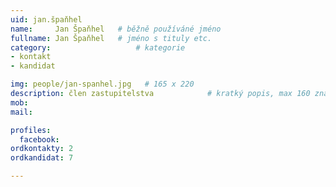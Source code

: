 ```yaml
---
uid: jan.špaňhel
name:     Jan Špaňhel  	# běžně používáné jméno
fullname: Jan Špaňhel  	# jméno s tituly etc.
category:                   # kategorie
- kontakt
- kandidat

img: people/jan-spanhel.jpg   # 165 x 220
description: člen zastupitelstva          	# kratký popis, max 160 znaků
mob:			  
mail:

profiles:
  facebook:
ordkontakty: 2
ordkandidat: 7

---
```

